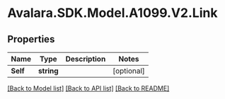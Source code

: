 # Avalara.SDK.Model.A1099.V2.Link

## Properties

Name | Type | Description | Notes
------------ | ------------- | ------------- | -------------
**Self** | **string** |  | [optional] 

[[Back to Model list]](../../../README.md#documentation-for-models) [[Back to API list]](../../../README.md#documentation-for-api-endpoints) [[Back to README]](../../../README.md)

